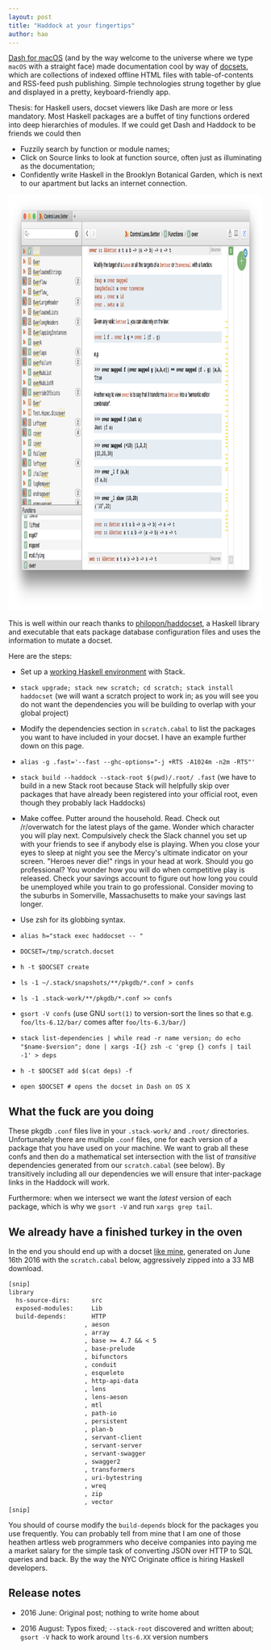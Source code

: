 ```yaml
---
layout: post
title: "Haddock at your fingertips"
author: hao
---
```


[Dash for macOS](https://kapeli.com/dash) (and by the way welcome to the universe where we type `macOS` with a straight face) made documentation cool by way of [docsets](https://kapeli.com/docsets), which are collections of indexed offline HTML files with table-of-contents and RSS-feed push publishing. Simple technologies strung together by glue and displayed in a pretty, keyboard-friendly app.

Thesis: for Haskell users, docset viewers like Dash are more or less mandatory. Most Haskell packages are a buffet of tiny functions ordered into deep hierarchies of modules. If we could get Dash and Haddock to be friends we could then

* Fuzzily search by function or module names;
* Click on Source links to look at function source, often just as illuminating as the documentation;
* Confidently write Haskell in the Brooklyn Botanical Garden, which is next to our apartment but lacks an internet connection.

<p><img src="/static/2016-06-16-dash.png" width="1091px" height="825px"></p>

This is well within our reach thanks to [philopon/haddocset](https://github.com/philopon/haddocset), a Haskell library and executable that eats package database configuration files and uses the information to mutate a docset.

Here are the steps:

* Set up a [working Haskell environment](/haskell-treasure-map.html) with Stack.

* `stack upgrade; stack new scratch; cd scratch; stack install haddocset` (we will want a scratch project to work in; as you will see you do not want the dependencies you will be building to overlap with your global project)

* Modify the dependencies section in `scratch.cabal` to list the packages you want to have included in your docset. I have an example further down on this page.

* `alias -g .fast='--fast --ghc-options="-j +RTS -A1024m -n2m -RTS"'`

* `stack build --haddock --stack-root $(pwd)/.root/ .fast` (we have to build in a new Stack root because Stack will helpfully skip over packages that have already been registered into your official root, even though they probably lack Haddocks)

* Make coffee. Putter around the household. Read. Check out /r/overwatch for the latest plays of the game. Wonder which character you will play next. Compulsively check the Slack channel you set up with your friends to see if anybody else is playing. When you close your eyes to sleep at night you see the Mercy's ultimate indicator on your screen. "Heroes never die!" rings in your head at work. Should you go professional? You wonder how you will do when competitive play is released. Check your savings account to figure out how long you could be unemployed while you train to go professional. Consider moving to the suburbs in Somerville, Massachusetts to make your savings last longer.

* Use zsh for its globbing syntax.

* `alias h="stack exec haddocset -- "`

* `DOCSET=/tmp/scratch.docset`

* `h -t $DOCSET create`

* `ls -1 ~/.stack/snapshots/**/pkgdb/*.conf > confs`

* `ls -1 .stack-work/**/pkgdb/*.conf >> confs`

* `gsort -V confs` (use GNU `sort(1)` to version-sort the lines so that e.g. `foo/lts-6.12/bar/` comes after `foo/lts-6.3/bar/`)

* `stack list-dependencies | while read -r name version; do echo "$name-$version"; done | xargs -I{} zsh -c 'grep {} confs | tail -1' > deps`

* `h -t $DOCSET add $(cat deps) -f`

* `open $DOCSET # opens the docset in Dash on OS X`

## What the fuck are you doing

These pkgdb `.conf` files live in your `.stack-work/` and `.root/` directories. Unfortunately there are multiple `.conf` files, one for each version of a package that you have used on your machine. We want to grab all these confs and then do a mathematical set intersection with the list of _transitive_ dependencies generated from our `scratch.cabal` (see below). By transitively including all our dependencies we will ensure that inter-package links in the Haddock will work.

Furthermore: when we intersect we want the _latest_ version of each package, which is why we `gsort -V` and run `xargs grep tail`.

## We already have a finished turkey in the oven

In the end you should end up with a docset [like mine](/static/2016-06-16-scratch.docset.zip), generated on June 16th 2016 with the `scratch.cabal` below, aggressively zipped into a 33 MB download.

```
[snip]
library
  hs-source-dirs:      src
  exposed-modules:     Lib
  build-depends:       HTTP
                     , aeson
                     , array
                     , base >= 4.7 && < 5
                     , base-prelude
                     , bifunctors
                     , conduit
                     , esqueleto
                     , http-api-data
                     , lens
                     , lens-aeson
                     , mtl
                     , path-io
                     , persistent
                     , plan-b
                     , servant-client
                     , servant-server
                     , servant-swagger
                     , swagger2
                     , transformers
                     , uri-bytestring
                     , wreq
                     , zip
                     , vector
[snip]
```

You should of course modify the `build-depends` block for the packages you use frequently. You can probably tell from mine that I am one of those heathen artless web programmers who deceive companies into paying me a market salary for the simple task of converting JSON over HTTP to SQL queries and back. By the way the NYC Originate office is hiring Haskell developers.

## Release notes

* 2016 June: Original post; nothing to write home about

* 2016 August: Typos fixed; `--stack-root` discovered and written about; `gsort -V` hack to work around `lts-6.XX` version numbers

